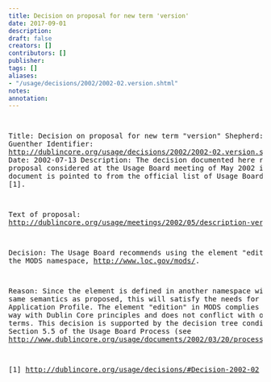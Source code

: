 ```yaml
---
title: Decision on proposal for new term 'version'
date: 2017-09-01
description: 
draft: false
creators: []
contributors: []
publisher: 
tags: []
aliases:
- "/usage/decisions/2002/2002-02.version.shtml"
notes: 
annotation: 
---
```


<!--#include virtual="/ssi/header.shtml" --><pre>
Title: Decision on proposal for new term "version"
Shepherd: Rebecca Guenther
Identifier: <a href="/usage/decisions/2002/2002-02.version.shtml">http://dublincore.org/usage/decisions/2002/2002-02.version.shtml</a>
Date: 2002-07-13
Description: The decision documented here refers to a proposal
                  considered at the Usage Board meeting of May 2002
                  in Bath. This document is pointed to from
                  the official list of Usage Board Decisions [1].

Text of proposal:
<a href="/usage/meetings/2002/05/description-version_prop.html">http://dublincore.org/usage/meetings/2002/05/description-version_prop.html</a>

Decision: The Usage Board recommends using the element
"edition" from the MODS namespace, <a href="http://www.loc.gov/mods/">http://www.loc.gov/mods/</a>.

Reason: Since the element is defined in another namespace
with the same semantics as proposed, this will satisfy the
needs for DC-Libraries Application Profile. The element
"edition" in MODS complies in a general way with Dublin
Core principles and does not conflict with other DC terms.
This decision is supported by the decision tree condition
#2 in Section 5.5 of the Usage Board Process (see
<a href="/usage/documents/2002/03/20/process/">http://www.dublincore.org/usage/documents/2002/03/20/process/</a>).

[1] <a href="/usage/decisions/#Decision-2002-02">http://dublincore.org/usage/decisions/#Decision-2002-02</a>
</pre><!--#include virtual="/ssi/footer.shtml" -->
